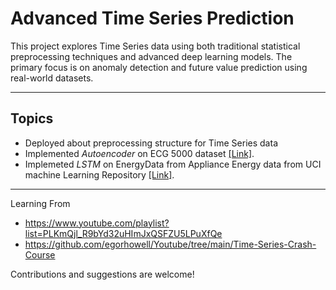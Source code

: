 # Advanced Time Series Prediction
This project explores Time Series data using both traditional statistical preprocessing techniques and advanced deep learning models. The primary focus is on anomaly detection and future value prediction using real-world datasets.

---
Topics 
-
- Deployed about preprocessing structure for Time Series data 
- Implemented *Autoencoder* on ECG 5000 dataset [[Link]](https://www.timeseriesclassification.com/description.php?Dataset=ECG5000).
- Implemeted *LSTM* on EnergyData from Appliance Energy data from UCI machine Learning Repository [[Link]](https://archive.ics.uci.edu/dataset/374/appliances+energy+prediction).
---
Learning From
- https://www.youtube.com/playlist?list=PLKmQjl_R9bYd32uHImJxQSFZU5LPuXfQe
- https://github.com/egorhowell/Youtube/tree/main/Time-Series-Crash-Course

Contributions and suggestions are welcome!